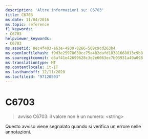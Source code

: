 ```yaml
---
description: 'Altre informazioni su: C6703'
title: C6703
ms.date: 11/04/2016
ms.topic: reference
f1_keywords:
- C6703
helpviewer_keywords:
- C6703
ms.assetid: 8ec4f403-e63e-4930-8266-569c9cd263b4
ms.openlocfilehash: f9d3e25978630cc75a482dafd18381668013c9b8
ms.sourcegitcommit: d6af41e42699628c3e2e6063ec7b03931a49a098
ms.translationtype: MT
ms.contentlocale: it-IT
ms.lasthandoff: 12/11/2020
ms.locfileid: "97120503"
---
```

# <a name="c6703"></a>C6703

> avviso C6703: il valore non è un numero: \<string>

Questo avviso viene segnalato quando si verifica un errore nelle annotazioni.
